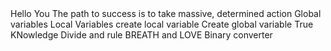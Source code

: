 <o>
Hello You
The path to success is to take massive, determined action
Global variables
Local Variables
create local variable
Create global variable
True KNowledge
Divide and rule
BREATH and LOVE
Binary converter
